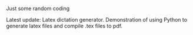 Just some random coding

Latest update:
Latex dictation generator. Demonstration of using Python to generate latex files and compile .tex files to pdf.
